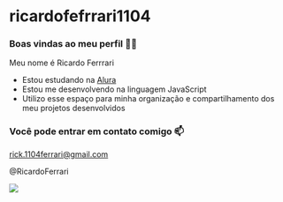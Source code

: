 # ricardofefrrari1104
### Boas vindas ao meu perfil 💙💙
Meu nome é Ricardo Ferrrari

 - Estou estudando na [Alura](https:www.alura.com.br)
 - Estou me desenvolvendo na linguagem JavaScript
 - Utilizo esse espaço para minha organização e compartilhamento dos meu projetos desenvolvidos

### Você pode entrar em contato comigo 📫

rick.1104ferrari@gmail.com

@RicardoFerrari

![](https://media1.tenor.com/m/RXiVjN6VSbkAAAAd/sou-foda-im-cool.gif)
